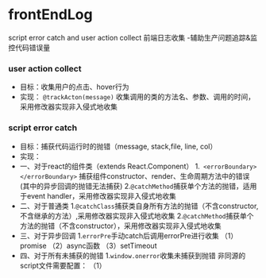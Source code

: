 # frontEndLog
script error catch and user action collect
前端日志收集 -辅助生产问题追踪&监控代码错误量


### user action collect
 - 目标：收集用户的点击、hover行为
 - 实现： `@trackActon(message)` 收集调用的类的方法名、参数、调用的时间，采用修改器实现非入侵式地收集


### script error catch
 - 目标：捕获代码运行时的抛错（message, stack,file, line, col）
 - 实现：
  - 一、对于react的组件类（extends React.Component）
        1.` <errorBoundary></errorBoundary>` 捕获组件constructor、render、生命周期方法中的错误(其中的异步回调的抛错无法捕获)
        2.`@catchMethod`捕获单个方法的抛错，适用于event handler，采用修改器实现非入侵式地收集
  - 二、对于普通类
        1.`@catchClass`捕获类自身所有方法的抛错（不含constructor,不含继承的方法）,采用修改器实现非入侵式地收集
        2.`@catchMethod`捕获单个方法的抛错（不含constructor），采用修改器实现非入侵式地收集
  - 三、对于异步回调
        1.`errorPre`手动catch后调用errorPre进行收集
        （1）promise 
        （2）async函数
        （3）setTimeout   
  - 四、对于所有未捕获的抛错
        1.`window.onerror`收集未捕获到抛错
         非同源的script文件需要配置：
        （1）<script>标签内增加**crossorigin**属性 
        （2）支持cors的response头**Access-Control-Allow-Origin**


### start example
```
npm run dev
```

###license
MIT
